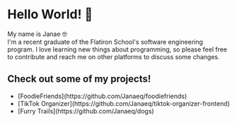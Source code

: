 # Hello World! 👋

My name is Janae 🤓 </br>
I'm a recent graduate of the Flatiron School's software engineering program.
I love learning new things about programming, so please feel free to contribute and reach me on other platforms to discuss some changes. 

## Check out some of my projects!
<ul>
  <li>[FoodieFriends](https://github.com/Janaeq/foodiefriends)</li>
  <li>[TikTok Organizer](https://github.com/Janaeq/tiktok-organizer-frontend)</li>
  <li>[Furry Trails](https://github.com/Janaeq/dogs)</li>
</ul>
